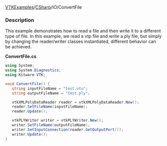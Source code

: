 [VTKExamples](/home/)/[CSharp](/CSharp)/IO/ConvertFile

### Description
This example demonstrates how to read a file and then write it to a different type of file. In this example, we read a vtp file and write a ply file, but simply by changing the reader/writer classes instantiated, different behavior can be achieved. 

**ConvertFile.cs**
```csharp
using System;
using System.Diagnostics;
using Kitware.VTK;

void ConvertFile() {
   string inputFileName = "test.vtu";
   string outputFileName = "test.ply";

   vtkXMLPolyDataReader reader = vtkXMLPolyDataReader.New();
   reader.SetFileName(inputFileName);
   reader.Update();

   vtkPLYWriter writer = vtkPLYWriter.New();
   writer.SetFileName(outputFileName);
   writer.SetInputConnection(reader.GetOutputPort());
   writer.Update();
}
```
